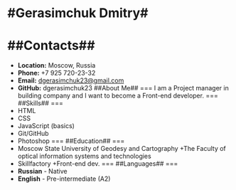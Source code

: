 #Gerasimchuk Dmitry#
===
##Contacts##
===
* **Location:** Moscow, Russia
* **Phone:** +7 925 720-23-32
* **Email:** dgerasimchuk23@gmail.com
* **GitHub:** dgerasimchuk23
##About Me##
===
I am a Project manager in building company and I want to become a Front-end developer.
===
##Skills##
===
* HTML
* CSS
* JavaScript (basics)
* Git/GitHub
* Photoshop
===
##Education##
===
* Moscow State University of Geodesy and Cartography
    +The Faculty of optical information systems and technologies
* Skillfactory
    +Front-end dev.
===
##Languages##
===
* **Russian** - Native
* **English** - Pre-intermediate (A2)